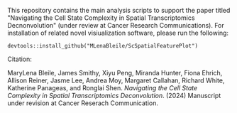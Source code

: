 
This repository contains the main analysis scripts to support the paper titled "Navigating the Cell State Complexity in Spatial Transcriptomics Decnonvolution" (under review at Cancer Research Communications). For installation of related novel visiualization software, please run the following:

```
devtools::install_github("MLenaBleile/ScSpatialFeaturePlot")

```
Citation:

MaryLena Bleile, James Smithy, Xiyu Peng, Miranda Hunter, Fiona Ehrich, Allison Reiner, Jasme Lee, Andrea Moy, Margaret Callahan, Richard White, Katherine Panageas, and Ronglai Shen. *Navigating the Cell State Complexity in Spatial Transcriptomics Deconvolution*. (2024) Manuscript under revision at Cancer Reserach Communication.
